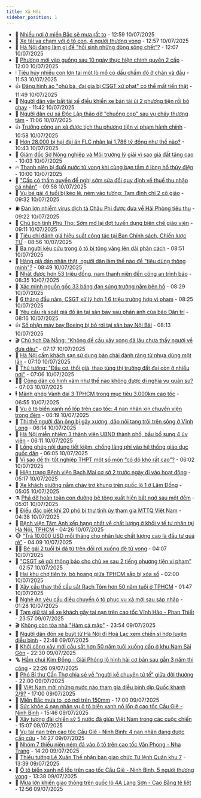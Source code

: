 ```yaml
---
title: Xã Hội
sidebar_position: 1
---
```


<!-- dantri-xa-hoi:START -->
- 🫣 [Nhiều nơi ở miền Bắc sẽ mưa rất to](https://dantri.com.vn/xa-hoi/nhieu-noi-o-mien-bac-se-mua-rat-to-20250710195550200.htm) - 12:59 10/07/2025
- 💼 [Xe tải va chạm với ô tô con, 4 người thương vong](https://dantri.com.vn/xa-hoi/xe-tai-va-cham-voi-o-to-con-4-nguoi-thuong-vong-20250710180359846.htm) - 12:57 10/07/2025
- 🎊 [Hà Nội đang làm gì để &quot;hồi sinh những dòng sông chết”?](https://dantri.com.vn/xa-hoi/ha-noi-dang-lam-gi-de-hoi-sinh-nhung-dong-song-chet-20250710183752446.htm) - 12:07 10/07/2025
- 🙉 [Phường mới vào guồng sau 10 ngày thực hiện chính quyền 2 cấp](https://dantri.com.vn/xa-hoi/phuong-moi-vao-guong-sau-10-ngay-thuc-hien-chinh-quyen-2-cap-20250710165436964.htm) - 12:00 10/07/2025
- 🕯 [Tiêu hủy nhiều con lợn tại một lò mổ có dấu chấm đỏ ở chân và đầu](https://dantri.com.vn/xa-hoi/tieu-huy-nhieu-con-lon-tai-mot-lo-mo-co-dau-cham-do-o-chan-va-dau-20250710165143584.htm) - 11:53 10/07/2025
- 👍 [Đăng hình ảo &quot;phú bà, đại gia bị CSGT xử phạt&quot; có thể mất tiền thật](https://dantri.com.vn/xa-hoi/dang-hinh-ao-phu-ba-dai-gia-bi-csgt-xu-phat-co-the-mat-tien-that-20250710182321429.htm) - 11:49 10/07/2025
- 🤖 [Người dân vây bắt tài xế điều khiển xe bán tải ủi 2 phương tiện rồi bỏ chạy](https://dantri.com.vn/xa-hoi/nguoi-dan-vay-bat-tai-xe-dieu-khien-xe-ban-tai-ui-2-phuong-tien-roi-bo-chay-20250710180126416.htm) - 11:42 10/07/2025
- 🙉 [Người dân cư xá Độc Lập tháo dỡ &quot;chuồng cọp&quot; sau vụ cháy thương tâm](https://dantri.com.vn/xa-hoi/nguoi-dan-cu-xa-doc-lap-thao-do-chuong-cop-sau-vu-chay-thuong-tam-20250710171346536.htm) - 11:06 10/07/2025
- 👍 [Trưởng công an xã được tịch thu phương tiện vi phạm hành chính](https://dantri.com.vn/xa-hoi/truong-cong-an-xa-duoc-tich-thu-phuong-tien-vi-pham-hanh-chinh-20250710175643183.htm) - 10:58 10/07/2025
- 🗽 [Hơn 28.000 bị hại đại án FLC nhận lại 1.786 tỷ đồng như thế nào?](https://dantri.com.vn/xa-hoi/hon-28000-bi-hai-dai-an-flc-nhan-lai-1786-ty-dong-nhu-the-nao-20250710172644417.htm) - 10:43 10/07/2025
- 🗽 [Giám đốc Sở Nông nghiệp và Môi trường lý giải vì sao giá đất tăng cao](https://dantri.com.vn/xa-hoi/giam-doc-so-nong-nghiep-va-moi-truong-ly-giai-vi-sao-gia-dat-tang-cao-20250710164751825.htm) - 10:03 10/07/2025
- 🔥 [Thanh niên bị đuối nước tử vong khi cùng bạn tắm ở lòng hồ thủy điện](https://dantri.com.vn/xa-hoi/thanh-nien-bi-duoi-nuoc-tu-vong-khi-cung-ban-tam-o-long-ho-thuy-dien-20250710163236680.htm) - 10:00 10/07/2025
- 🦒 [&quot;Cấp có thẩm quyền đề nghị sớm sửa đổi quy định về thuế thu nhập cá nhân&quot;](https://dantri.com.vn/xa-hoi/cap-co-tham-quyen-de-nghi-som-sua-doi-quy-dinh-ve-thue-thu-nhap-ca-nhan-20250710164213122.htm) - 09:58 10/07/2025
- 🧐 [Vụ bé gái 4 tuổi bị kéo lê, ném vào tường: Tạm đình chỉ 2 cô giáo](https://dantri.com.vn/xa-hoi/vu-be-gai-4-tuoi-bi-keo-le-nem-vao-tuong-tam-dinh-chi-2-co-giao-20250710160658359.htm) - 09:32 10/07/2025
- ⛽️ [Đàn lợn nhiễm virus dịch tả Châu Phi được đưa về Hải Phòng tiêu thụ](https://dantri.com.vn/xa-hoi/dan-lon-nhiem-virus-dich-ta-chau-phi-duoc-dua-ve-hai-phong-tieu-thu-20250710161637096.htm) - 09:22 10/07/2025
- 🚀 [Chủ tịch tỉnh Phú Thọ: Sớm mở lại đợt tuyển dụng biên chế giáo viên](https://dantri.com.vn/xa-hoi/chu-tich-tinh-phu-tho-som-mo-lai-dot-tuyen-dung-bien-che-giao-vien-20250710155659882.htm) - 09:11 10/07/2025
- 🦒 [Tiêu chí đánh giá hiệu suất công tác tại Ban Chính sách, Chiến lược TƯ](https://dantri.com.vn/xa-hoi/tieu-chi-danh-gia-hieu-suat-cong-tac-tai-ban-chinh-sach-chien-luoc-tu-20250710154931532.htm) - 08:56 10/07/2025
- 🦅 [Ba người kêu cứu trong ô tô bị tông văng lên dải phân cách](https://dantri.com.vn/xa-hoi/ba-nguoi-keu-cuu-trong-o-to-bi-tong-vang-len-dai-phan-cach-20250710153415640.htm) - 08:51 10/07/2025
- 🚀 [Hàng giả dán nhãn thật, người dân làm thế nào để &quot;tiêu dùng thông minh&quot;?](https://dantri.com.vn/xa-hoi/hang-gia-dan-nhan-that-nguoi-dan-lam-the-nao-de-tieu-dung-thong-minh-20250710144724859.htm) - 08:49 10/07/2025
- 🦅 [Nhặt được hơn 53 triệu đồng, nam thanh niên đến công an trình báo](https://dantri.com.vn/xa-hoi/nhat-duoc-hon-53-trieu-dong-nam-thanh-nien-den-cong-an-trinh-bao-20250710142813582.htm) - 08:35 10/07/2025
- 🤠 [Xác minh nguồn gốc 33 băng đạn súng trường nằm bên hồ](https://dantri.com.vn/xa-hoi/xac-minh-nguon-goc-33-bang-dan-sung-truong-nam-ben-ho-20250710150719692.htm) - 08:29 10/07/2025
- 💄 [6 tháng đầu năm, CSGT xử lý hơn 1,6 triệu trường hợp vi phạm](https://dantri.com.vn/xa-hoi/6-thang-dau-nam-csgt-xu-ly-hon-16-trieu-truong-hop-vi-pham-20250710145102036.htm) - 08:25 10/07/2025
- 🥷 [Yêu cầu rà soát giá đồ ăn tại sân bay sau phản ánh của báo Dân trí](https://dantri.com.vn/xa-hoi/yeu-cau-ra-soat-gia-do-an-tai-san-bay-sau-phan-anh-cua-bao-dan-tri-20250710150936873.htm) - 08:16 10/07/2025
- 👍 [Số phận máy bay Boeing bị bỏ rơi tại sân bay Nội Bài](https://dantri.com.vn/xa-hoi/so-phan-may-bay-boeing-bi-bo-roi-tai-san-bay-noi-bai-20250710143315950.htm) - 08:13 10/07/2025
- 🎬 [Chủ tịch Đà Nẵng: “Không để cầu xây xong đã lâu chưa thấy người về đưa dâu”](https://dantri.com.vn/xa-hoi/chu-tich-da-nang-khong-de-cau-xay-xong-da-lau-chua-thay-nguoi-ve-dua-dau-20250710130919454.htm) - 07:17 10/07/2025
- 🦒 [Hà Nội cấm khách sạn sử dụng bàn chải đánh răng từ nhựa dùng một lần](https://dantri.com.vn/xa-hoi/ha-noi-cam-khach-san-su-dung-ban-chai-danh-rang-tu-nhua-dung-mot-lan-20250710135844539.htm) - 07:10 10/07/2025
- 🌊 [Thủ tướng: &quot;Đầu cơ, thổi giá, thao túng thị trường đất đai còn ở nhiều nơi&quot;](https://dantri.com.vn/xa-hoi/thu-tuong-dau-co-thoi-gia-thao-tung-thi-truong-dat-dai-con-o-nhieu-noi-20250710130936952.htm) - 07:06 10/07/2025
- 🧑‍💻 [Công dân có hình xăm như thế nào không được đi nghĩa vụ quân sự?](https://dantri.com.vn/xa-hoi/cong-dan-co-hinh-xam-nhu-the-nao-khong-duoc-di-nghia-vu-quan-su-20250710132535984.htm) - 07:03 10/07/2025
- 🕴 [Mảnh ghép Vành đai 3 TPHCM trong mục tiêu 3.000km cao tốc](https://dantri.com.vn/xa-hoi/manh-ghep-vanh-dai-3-tphcm-trong-muc-tieu-3000km-cao-toc-20250629160031674.htm) - 06:55 10/07/2025
- 🤔 [Vụ ô tô biển xanh nổ lốp trên cao tốc: 4 nạn nhân xin chuyển viện trong đêm](https://dantri.com.vn/xa-hoi/vu-o-to-bien-xanh-no-lop-tren-cao-toc-4-nan-nhan-xin-chuyen-vien-trong-dem-20250710123439083.htm) - 06:19 10/07/2025
- 💄 [Thi thể người đàn ông bị gãy xương, dập nội tạng trôi trên sông ở Vĩnh Long](https://dantri.com.vn/xa-hoi/thi-the-nguoi-dan-ong-bi-gay-xuong-dap-noi-tang-troi-tren-song-o-vinh-long-20250710120944171.htm) - 06:14 10/07/2025
- 🧠 [Hà Nội miễn nhiệm 3 thành viên UBND thành phố, bầu bổ sung 4 ủy viên](https://dantri.com.vn/xa-hoi/ha-noi-mien-nhiem-3-thanh-vien-ubnd-thanh-pho-bau-bo-sung-4-uy-vien-20250710124024592.htm) - 06:11 10/07/2025
- 🦣 [Lồng ghép nội dung tiết kiệm, chống lãng phí vào hệ thống giáo dục quốc dân](https://dantri.com.vn/xa-hoi/long-ghep-noi-dung-tiet-kiem-chong-lang-phi-vao-he-thong-giao-duc-quoc-dan-20250710122400181.htm) - 06:05 10/07/2025
- 💫 [Vì sao đề thi tốt nghiệp THPT một số môn “có độ khó rất cao”?](https://dantri.com.vn/xa-hoi/vi-sao-de-thi-tot-nghiep-thpt-mot-so-mon-co-do-kho-rat-cao-20250710125506918.htm) - 06:02 10/07/2025
- 🚀 [Hiện trạng Bệnh viện Bạch Mai cơ sở 2 trước ngày đi vào hoạt động](https://dantri.com.vn/xa-hoi/hien-trang-benh-vien-bach-mai-co-so-2-truoc-ngay-di-vao-hoat-dong-20250710113151004.htm) - 05:17 10/07/2025
- 🤔 [Xe khách giường nằm cháy trơ khung trên quốc lộ 1 ở Lâm Đồng](https://dantri.com.vn/xa-hoi/xe-khach-giuong-nam-chay-tro-khung-tren-quoc-lo-1-o-lam-dong-20250710114832245.htm) - 05:05 10/07/2025
- ⚗️ [Phá dỡ hoàn toàn con đường bê tông xuất hiện bất ngờ sau một đêm](https://dantri.com.vn/xa-hoi/pha-do-hoan-toan-con-duong-be-tong-xuat-hien-bat-ngo-sau-mot-dem-20250710085519075.htm) - 05:01 10/07/2025
- 🫶 [Điều đặc biệt khi 20 phó bí thư tỉnh ủy tham gia MTTQ Việt Nam](https://dantri.com.vn/xa-hoi/dieu-dac-biet-khi-20-pho-bi-thu-tinh-uy-tham-gia-mttq-viet-nam-20250710113339902.htm) - 04:38 10/07/2025
- 🌮 [Bệnh viện Tâm Anh xếp hạng nhất về chất lượng ở khối y tế tư nhân tại Hà Nội, TPHCM](https://dantri.com.vn/xa-hoi/benh-vien-tam-anh-xep-hang-nhat-ve-chat-luong-o-khoi-y-te-tu-nhan-tai-ha-noi-tphcm-20250710104417905.htm) - 04:26 10/07/2025
- 🐵 [“Trả 10.000 USD mỗi tháng cho nhân lực chất lượng cao là đầu tư quá rẻ”](https://dantri.com.vn/xa-hoi/tra-10000-usd-moi-thang-cho-nhan-luc-chat-luong-cao-la-dau-tu-qua-re-20250710105650180.htm) - 04:09 10/07/2025
- 🧑‍🏫 [Bé gái 2 tuổi bị đá từ trên đồi rơi xuống đè tử vong](https://dantri.com.vn/xa-hoi/be-gai-2-tuoi-bi-da-tu-tren-doi-roi-xuong-de-tu-vong-20250710093439140.htm) - 04:07 10/07/2025
- 💫 [&quot;CSGT sẽ gửi thông báo cho chủ xe sau 2 tiếng phương tiện vi phạm&quot;](https://dantri.com.vn/xa-hoi/csgt-se-gui-thong-bao-cho-chu-xe-sau-2-tieng-phuong-tien-vi-pham-20250710093618978.htm) - 02:57 10/07/2025
- 🦩 [Hai khu chợ tiền tỷ, bỏ hoang giữa TPHCM sắp bị xóa sổ](https://dantri.com.vn/xa-hoi/hai-khu-cho-tien-ty-bo-hoang-giua-tphcm-sap-bi-xoa-so-20250708151341987.htm) - 02:00 10/07/2025
- 🦄 [Xây cầu thay thế cầu sắt Rạch Tôm hơn 50 năm tuổi ở TPHCM](https://dantri.com.vn/xa-hoi/xay-cau-thay-the-cau-sat-rach-tom-hon-50-nam-tuoi-o-tphcm-20250709231051764.htm) - 01:47 10/07/2025
- 💂 [Nghệ An yêu cầu điều chuyển ô tô phục vụ xã mới sau sáp nhập](https://dantri.com.vn/xa-hoi/nghe-an-yeu-cau-dieu-chuyen-o-to-phuc-vu-xa-moi-sau-sap-nhap-20250710065511606.htm) - 01:28 10/07/2025
- 💄 [Tạm giữ tài xế xe khách gây tai nạn trên cao tốc Vĩnh Hảo - Phan Thiết](https://dantri.com.vn/xa-hoi/tam-giu-tai-xe-xe-khach-gay-tai-nan-tren-cao-toc-vinh-hao-phan-thiet-20250710063102312.htm) - 23:57 09/07/2025
- 🎬 [Không còn tòa nhà &quot;Hàm cá mập&quot;](https://dantri.com.vn/xa-hoi/khong-con-toa-nha-ham-ca-map-20250710064301497.htm) - 23:54 09/07/2025
- 👀 [Người dân đón xe buýt từ Hà Nội đi Hoà Lạc xem chiến sĩ hợp luyện diễu binh](https://dantri.com.vn/xa-hoi/nguoi-dan-don-xe-buyt-tu-ha-noi-di-hoa-lac-xem-chien-si-hop-luyen-dieu-binh-20250710054820963.htm) - 22:48 09/07/2025
- 💃 [Khởi công xây mới cầu sắt hơn 50 năm tuổi xuống cấp ở khu Nam Sài Gòn](https://dantri.com.vn/xa-hoi/khoi-cong-xay-moi-cau-sat-hon-50-nam-tuoi-xuong-cap-o-khu-nam-sai-gon-20250709184131740.htm) - 22:30 09/07/2025
- 🪜 [Hầm chui Kim Đồng - Giải Phóng lộ hình hài cơ bản sau gần 3 năm thi công](https://dantri.com.vn/xa-hoi/ham-chui-kim-dong-giai-phong-lo-hinh-hai-co-ban-sau-gan-3-nam-thi-cong-20250709183218853.htm) - 22:26 09/07/2025
- 📝 [Phó Bí thư Cần Thơ chia sẻ về “người kể chuyện tử tế” giữa đời thường](https://dantri.com.vn/xa-hoi/pho-bi-thu-can-tho-chia-se-ve-nguoi-ke-chuyen-tu-te-giua-doi-thuong-20250620130636328.htm) - 22:00 09/07/2025
- 🧑‍💻 [Việt Nam mời những nước nào tham gia diễu binh dịp Quốc khánh 2/9?](https://dantri.com.vn/xa-hoi/viet-nam-moi-nhung-nuoc-nao-tham-gia-dieu-binh-dip-quoc-khanh-29-20250709213906760.htm) - 17:00 09/07/2025
- 👺 [Miền Bắc mưa to, có nơi trên 150mm](https://dantri.com.vn/xa-hoi/mien-bac-mua-to-co-noi-tren-150mm-20250709194925165.htm) - 17:00 09/07/2025
- 🌮 [Sức khỏe 4 nạn nhân vụ ô tô biển xanh nổ lốp ở cao tốc Cầu Giẽ - Ninh Bình](https://dantri.com.vn/xa-hoi/suc-khoe-4-nan-nhan-vu-o-to-bien-xanh-no-lop-o-cao-toc-cau-gie-ninh-binh-20250709222953559.htm) - 15:46 09/07/2025
- 🤭 [Xây tượng đài chiến sỹ 5 nước đã giúp Việt Nam trong các cuộc chiến](https://dantri.com.vn/xa-hoi/xay-tuong-dai-chien-sy-5-nuoc-da-giup-viet-nam-trong-cac-cuoc-chien-20250709215604003.htm) - 15:07 09/07/2025
- 💪 [Vụ tai nạn trên cao tốc Cầu Giẽ - Ninh Bình: 4 nạn nhân đang được cấp cứu](https://dantri.com.vn/xa-hoi/vu-tai-nan-tren-cao-toc-cau-gie-ninh-binh-4-nan-nhan-dang-duoc-cap-cuu-20250709211857652.htm) - 14:27 09/07/2025
- 🧰 [Nhóm 7 thiếu niên ném đá vào ô tô trên cao tốc Vân Phong - Nha Trang](https://dantri.com.vn/xa-hoi/nhom-7-thieu-nien-nem-da-vao-o-to-tren-cao-toc-van-phong-nha-trang-20250709210533736.htm) - 14:20 09/07/2025
- 🤡 [Thiếu tướng Lê Xuân Thế nhận bàn giao chức Tư lệnh Quân khu 7](https://dantri.com.vn/xa-hoi/thieu-tuong-le-xuan-the-nhan-ban-giao-chuc-tu-lenh-quan-khu-7-20250709194339816.htm) - 13:39 09/07/2025
- 🦆 [Ô tô biển xanh nổ lốp trên cao tốc Cầu Giẽ - Ninh Bình, 5 người thương vong](https://dantri.com.vn/xa-hoi/o-to-bien-xanh-no-lop-tren-cao-toc-cau-gie-ninh-binh-5-nguoi-thuong-vong-20250709203443773.htm) - 13:38 09/07/2025
- 🦍 [Mưa lớn khiến giao thông trên quốc lộ 4A Lạng Sơn - Cao Bằng tê liệt](https://dantri.com.vn/xa-hoi/mua-lon-khien-giao-thong-tren-quoc-lo-4a-lang-son-cao-bang-te-liet-20250709192926598.htm) - 12:56 09/07/2025<!-- dantri-xa-hoi:END -->
